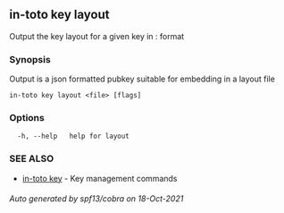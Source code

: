 ## in-toto key layout

Output the key layout for a given key in <KEYID>: <KEYOBJ> format

### Synopsis

Output is a json formatted pubkey suitable for embedding in a layout file

```
in-toto key layout <file> [flags]
```

### Options

```
  -h, --help   help for layout
```

### SEE ALSO

* [in-toto key](in-toto_key.md)	 - Key management commands

###### Auto generated by spf13/cobra on 18-Oct-2021
